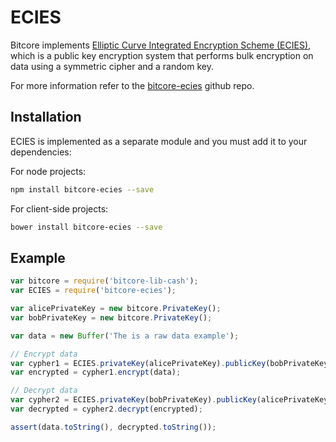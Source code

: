 # ECIES
Bitcore implements [Elliptic Curve Integrated Encryption Scheme (ECIES)](http://en.wikipedia.org/wiki/Integrated_Encryption_Scheme), which is a public key encryption system that performs bulk encryption on data using a symmetric cipher and a random key.

For more information refer to the [bitcore-ecies](https://github.com/bitpay/bitcore-ecies) github repo.

## Installation
ECIES is implemented as a separate module and you must add it to your dependencies:

For node projects:

```bash
npm install bitcore-ecies --save
```

For client-side projects:

```bash
bower install bitcore-ecies --save
```

## Example

```javascript
var bitcore = require('bitcore-lib-cash');
var ECIES = require('bitcore-ecies');

var alicePrivateKey = new bitcore.PrivateKey();
var bobPrivateKey = new bitcore.PrivateKey();

var data = new Buffer('The is a raw data example');

// Encrypt data
var cypher1 = ECIES.privateKey(alicePrivateKey).publicKey(bobPrivateKey.publicKey);
var encrypted = cypher1.encrypt(data);

// Decrypt data
var cypher2 = ECIES.privateKey(bobPrivateKey).publicKey(alicePrivateKey.publicKey);
var decrypted = cypher2.decrypt(encrypted);

assert(data.toString(), decrypted.toString());
```
